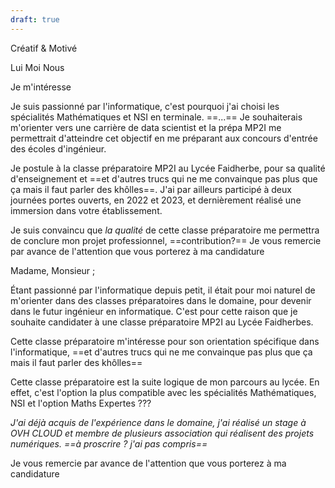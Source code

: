 ```yaml
---
draft: true
---
```


Créatif & Motivé

Lui 
Moi 
Nous

Je m'intéresse 

Je suis passionné par l'informatique, c'est pourquoi j'ai choisi les spécialités Mathématiques et NSI en terminale. ==...== Je souhaiterais m'orienter vers une carrière de data scientist et la prépa MP2I me permettrait d'atteindre cet objectif en me préparant aux concours d'entrée des écoles d'ingénieur.

Je postule à la classe préparatoire MP2I au Lycée Faidherbe, pour sa qualité d'enseignement et ==et d'autres trucs qui ne me convainque pas plus que ça mais il faut parler des khôlles==. J'ai par ailleurs participé à deux journées portes ouverts, en 2022 et 2023, et dernièrement réalisé une immersion dans votre établissement.

Je suis convaincu que *la qualité* de cette classe préparatoire me permettra de conclure mon projet professionnel, ==contribution?==
Je vous remercie par avance de l'attention que vous porterez à ma candidature

Madame, Monsieur ;

Étant passionné par l'informatique depuis petit, il était pour moi naturel de m'orienter dans des classes préparatoires dans le domaine, pour devenir dans le futur ingénieur en informatique. C'est pour cette raison que je souhaite candidater à une classe préparatoire MP2I au Lycée Faidherbes.

Cette classe préparatoire m'intéresse pour son orientation spécifique dans l'informatique, ==et d'autres trucs qui ne me convainque pas plus que ça mais il faut parler des khôlles==

Cette classe préparatoire est la suite logique de mon parcours au lycée. En effet, c'est l'option la plus compatible avec les spécialités Mathématiques, NSI et l'option Maths Expertes $???$

*J'ai déjà acquis de l'expérience dans le domaine, j'ai réalisé un stage à OVH CLOUD et membre de plusieurs association qui réalisent des projets numériques. ==à proscrire ? j'ai pas compris==*

Je vous remercie par avance de l'attention que vous porterez à ma candidature

